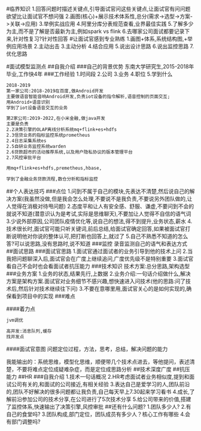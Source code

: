 #临界知识
1.回答问题时描述关键点,引导面试官问这些关键点,让面试官有问问题欲望比让面试官不想问强
2.画图(核心)+展示技术体系性,总分(需求->选型->方案->关联->应用)
3.举例实战应用
4.阿里分库分表规范查看,业界最佳实践
5.了解多少为主,而不是了解是否最新为主,例如spark vs flink
6.去哪家公司面试都要记录下来,针对性复习?针对性回答
#让面试官感到专业熟练
1.画图+体系,系统结构图,+举例应用场景
2.主动出击
3.主动分析
4.结合应用
5.说出设计思路
6.说出监控思路
7.优化思路

#面试模型监测点
##自我介绍
###自己的背景优势
东南大学研究生,2015-2018年毕业,工作快4年
###工作经验
1.时间段
2.公司
3.业务
4.职位
5.学到什么
```asp
2018-2019
第一家公司:2018-2019在百度,做Android开发
主要做语音智能音响Android开发,负责iot设备的指令解析,语音控制的页面交互;
用Android+语音识别
学到了iot设备语音交互的业务

第2家公司:2019-2022,在小米金融,做java开发
主要是负责
2.2决策引擎的OLAP离线分析系统mq+flink+es+hdfs
2.3信贷业务的指标监控系统prometheus
2.4日志采集系统es
2.5自研业务监控系统warden
2.6贷款超市的活动推荐系统,以及用户隐私协议的版本管理平台
2.7风控审批平台

用mq+flink+es+hdfs,premetheus,hbase,

学到了金融业务贷款流程,数仓分析和指标监控
```
##个人表达技巧
###点位
1.问到不属于自己的模块,先表达不清楚,然后说自己的解决方案(我虽然没做,但是我会怎么处理,不要说不是我负责,不要说另外团队做的,让人觉得在消极对待甩问题)
2.态度平和让人有安全感、舒服、谦虚,不要问到不会的就说不知道(潜意识认为是考试,实际是思维聊天),不要加让人觉得不自信的语气词
3.少说外部原因,公司团队疫情优化等,说自己的想法,得不到提升,业务状态,薪水
4.技术很长时,面试官可能只听关键词,前后总结,给面试官确定回答,如果被面试官打断说明他对你说的整体认可,把打断也回答上,就过了
5.自己不熟悉不知道的怎么答?可以说思路,没有思路时,说不知道
###监控
录音监测自己的语气和表达方式
##面试思路
###面试官思路
1.面试官通过面试者的业务引导到他的技术上问
2.当我把问题聊深入后,面试官会在广度上继续追问,广度优先级不是特别重要
3.面试官看自己不会时也会看面试者抗压能力
###技术知识
技术方案:总分思路,架构选型
###业务方案
1.业务的状态,结果先行,上数据
2.业务介绍:一句话介绍做什么,解决方案是架构方案.面试官对业务细节不感兴趣,想快速进入问技术(他的思路:问了技术后,然后针对技术继续往下问)
3.不要在意哪里用,面试官关心的是如何实现的,确保看到项目中的实现
###难点

####着力点
```asp
jvm调优
```
```asp
高并发:消息队列,缓存
找并发点
```
####面试官意图
问题定位过程，方法，思考，总结，解决问题的能力

我能输出的：系统思维，模型化思维，顺便带几个技术点进去，等他提问，表述清楚，不要将难点定位成疑难杂症，而是定位成思路分析
##技术深度广度
##抗压能力
##HR
###自我介绍
1.技术一句话概况
2.HR考虑面试者业务相似度,提到和面试公司有关的,和面试的公司接近,有相关经验
3.表达自己是爱学习的人,团队前沿的,团队不好解决的很多问题都让我负责,自己每天早上7.30起来学习看书
4.成长,了解前沿参加公司的技术分享,在公司进行了5次技术分享
5.给公司带来的价值,搭建了监控体系,快速输出了决策引擎,风控审批
##还有什么问题?
1.团队多少人?
2.有自己的食堂吗?
3.团队构成,部门定位，团队成员有多少人？核心工作有哪些
4.会有部门调整吗?
